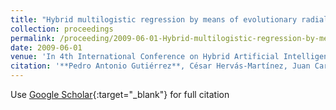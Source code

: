 ```yaml
---
title: "Hybrid multilogistic regression by means of evolutionary radial basis functions: application to precision agriculture"
collection: proceedings
permalink: /proceeding/2009-06-01-Hybrid-multilogistic-regression-by-means-of-evolutionary-radial-basis-functions-application-to-precision-agriculture
date: 2009-06-01
venue: 'In 4th International Conference on Hybrid Artificial Intelligence Systems (HAIS09)'
citation: '**Pedro Antonio Gutiérrez**, César Hervás-Martínez, Juan Carlos Fernández, F. López Granados, &quot;Hybrid multilogistic regression by means of evolutionary radial basis functions: application to precision agriculture.&quot; In 4th International Conference on Hybrid Artificial Intelligence Systems (HAIS09), Hybrid Artificial Intelligence Systems, Lecture Notes in Computer Science, Vol. 5572, 2009, Salamanca, Spain, pp.244--251.'
---
```

Use [Google Scholar](https://scholar.google.com/scholar?q=Hybrid+multilogistic+regression+by+means+of+evolutionary+radial+basis+functions:+application+to+precision+agriculture){:target="_blank"} for full citation